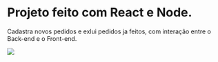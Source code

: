 # Projeto feito com React e Node.
Cadastra novos pedidos e exlui pedidos ja feitos, com interação entre o Back-end e o Front-end.


<img src="![Captura de Tela (2)](https://github.com/Joaoferreiras/project-Node-React/assets/130002562/aa677493-f634-44c5-9ded-24df71b945d0)" />

